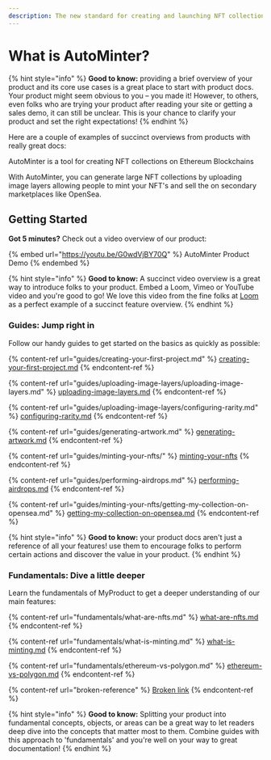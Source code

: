 ```yaml
---
description: The new standard for creating and launching NFT collections on the blockchain
---
```


# What is AutoMinter?

{% hint style="info" %}
**Good to know:** providing a brief overview of your product and its core use cases is a great place to start with product docs. Your product might seem obvious to you – you made it! However, to others, even folks who are trying your product after reading your site or getting a sales demo, it can still be unclear. This is your chance to clarify your product and set the right expectations!
{% endhint %}

Here are a couple of examples of succinct overviews from products with really great docs:

AutoMinter is a tool for creating NFT collections on Ethereum Blockchains

With AutoMinter, you can generate large NFT collections by uploading image layers allowing people to mint your NFT's and sell the on secondary marketplaces like OpenSea.

## Getting Started

**Got 5 minutes?** Check out a video overview of our product:

{% embed url="https://youtu.be/G0wdVjBY70Q" %}
AutoMinter Product Demo
{% endembed %}

{% hint style="info" %}
**Good to know:** A succinct video overview is a great way to introduce folks to your product. Embed a Loom, Vimeo or YouTube video and you're good to go! We love this video from the fine folks at [Loom](https://loom.com) as a perfect example of a succinct feature overview.
{% endhint %}

### Guides: Jump right in

Follow our handy guides to get started on the basics as quickly as possible:

{% content-ref url="guides/creating-your-first-project.md" %}
[creating-your-first-project.md](guides/creating-your-first-project.md)
{% endcontent-ref %}

{% content-ref url="guides/uploading-image-layers/uploading-image-layers.md" %}
[uploading-image-layers.md](guides/uploading-image-layers/uploading-image-layers.md)
{% endcontent-ref %}

{% content-ref url="guides/uploading-image-layers/configuring-rarity.md" %}
[configuring-rarity.md](guides/uploading-image-layers/configuring-rarity.md)
{% endcontent-ref %}

{% content-ref url="guides/generating-artwork.md" %}
[generating-artwork.md](guides/generating-artwork.md)
{% endcontent-ref %}

{% content-ref url="guides/minting-your-nfts/" %}
[minting-your-nfts](guides/minting-your-nfts/)
{% endcontent-ref %}

{% content-ref url="guides/performing-airdrops.md" %}
[performing-airdrops.md](guides/performing-airdrops.md)
{% endcontent-ref %}

{% content-ref url="guides/minting-your-nfts/getting-my-collection-on-opensea.md" %}
[getting-my-collection-on-opensea.md](guides/minting-your-nfts/getting-my-collection-on-opensea.md)
{% endcontent-ref %}

{% hint style="info" %}
**Good to know:** your product docs aren't just a reference of all your features! use them to encourage folks to perform certain actions and discover the value in your product.
{% endhint %}

### Fundamentals: Dive a little deeper

Learn the fundamentals of MyProduct to get a deeper understanding of our main features:

{% content-ref url="fundamentals/what-are-nfts.md" %}
[what-are-nfts.md](fundamentals/what-are-nfts.md)
{% endcontent-ref %}

{% content-ref url="fundamentals/what-is-minting.md" %}
[what-is-minting.md](fundamentals/what-is-minting.md)
{% endcontent-ref %}

{% content-ref url="fundamentals/ethereum-vs-polygon.md" %}
[ethereum-vs-polygon.md](fundamentals/ethereum-vs-polygon.md)
{% endcontent-ref %}

{% content-ref url="broken-reference" %}
[Broken link](broken-reference)
{% endcontent-ref %}

{% hint style="info" %}
**Good to know:** Splitting your product into fundamental concepts, objects, or areas can be a great way to let readers deep dive into the concepts that matter most to them. Combine guides with this approach to 'fundamentals' and you're well on your way to great documentation!
{% endhint %}
